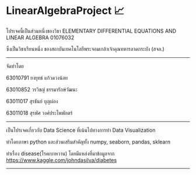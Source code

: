 # LinearAlgebraProject 📈

โปรเจคนี้เป็นส่วนหนึ่งของวิชา ELEMENTARY DIFFERENTIAL EQUATIONS AND LINEAR ALGEBRA 01076032

ซึ่งเป็นวิชาเรียนหนึ่ง ของสถาบันเทคโนโลยีพระจอมเกล้าเจ้าคุณทหารลาดกระบัง (สจล.)

------------------------------

จัดทำโดย

63010791 ยงยุทธ์ แก้วดวงน้อย

63010852 วรวิชญ์ ธรรมารักษ์วัฒนะ

63011017 สุรธันย์ บุญผ่อง

63011018 สุรพัศ วงศ์ประไพพักตร์

------------------------------

เป็นโปรเจคเกี่ยวกับ Data Science ที่เน้นไปทางการทำ Data Visualization 

ทำโดยภาษา python และส่วนเสริมสำคัญทั้ง numpy, seaborn, pandas, sklearn 

ทำเรื่อง disease(โรคเบาหวาน) โดยมีแหล่งที่มาข้อมูลจาก https://www.kaggle.com/johndasilva/diabetes

------------------------------
